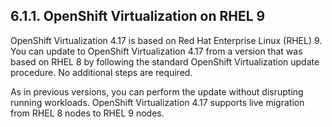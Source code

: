 ## 6.1.1. OpenShift Virtualization on RHEL 9

OpenShift Virtualization 4.17 is based on Red Hat Enterprise Linux (RHEL) 9. You can update to OpenShift Virtualization 4.17 from a version that was based on RHEL 8 by following the standard OpenShift Virtualization update procedure. No additional steps are required.

As in previous versions, you can perform the update without disrupting running workloads. OpenShift Virtualization 4.17 supports live migration from RHEL 8 nodes to RHEL 9 nodes.

